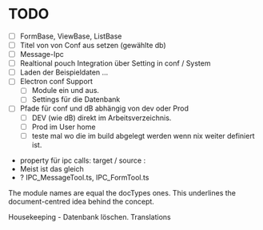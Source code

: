 # TODO

- [ ] FormBase, ViewBase, ListBase
- [ ] Titel von von Conf aus setzen (gewählte db)
- [ ] Message-Ipc
- [ ] Realtional pouch Integration über Setting in conf / System
- [ ] Laden der Beispieldaten …
- [ ] Electron conf Support
  - [ ] Module ein und aus.
  - [ ] Settings für die Datenbank
- [ ] Pfade für conf und dB abhängig von dev oder Prod
  - [ ] DEV (wie dB) direkt im Arbeitsverzeichnis.  
  - [ ] Prod im User home
  - [ ] teste mal wo die im build abgelegt werden wenn nix weiter definiert ist.

- property für ipc calls: target / source :
- Meist ist das gleich
- ? IPC_MessageTool.ts, IPC_FormTool.ts

The module names are equal the docTypes ones. This underlines the document-centred idea behind the concept.

Housekeeping - Datenbank löschen.
Translations
